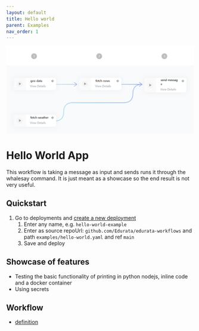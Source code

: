 ```yaml
---
layout: default
title: Hello world
parent: Examples
nav_order: 1
---
```


![Alt Text](../../assets/breakfast-info.png)

# Hello World App

This workflow is taking a message as input and sends runs it through the whalesay command. It is just meant as a showcase so the end result is not very useful.

## Quickstart

1. Go to deployments and [create a new deployment](https://edurata.com/deployments)
   1. Enter any name, e.g. `hello-world-example`
   2. Enter as source repoUrl: `github.com/Edurata/edurata-workflows` and path `examples/hello-world.yaml` and ref `main`
   3. Save and deploy

## Showcase of features

- Testing the basic functionality of printing in python nodejs, inline code and a docker container
- Using secrets

## Workflow

- [definition](https://github.com/Edurata/edurata-workflows/blob/main/examples/hello-world.yaml)
